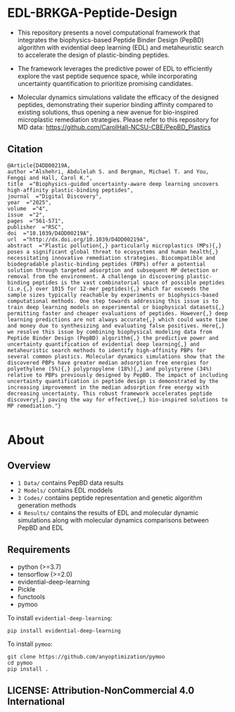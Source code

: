 # EDL-BRKGA-Peptide-Design
- This repository presents a novel computational framework that integrates the biophysics-based Peptide Binder Design (PepBD) algorithm with evidential deep learning (EDL) and metaheuristic search to accelerate the design of plastic-binding peptides.

- The framework leverages the predictive power of EDL to efficiently explore the vast peptide sequence space, while incorporating uncertainty quantification to prioritize promising candidates.

- Molecular dynamics simulations validate the efficacy of the designed peptides, demonstrating their superior binding affinity compared to existing solutions, thus opening a new avenue for bio-inspired microplastic remediation strategies. Please refer to this repository for MD data: https://github.com/CarolHall-NCSU-CBE/PepBD_Plastics

## Citation
```
@Article{D4DD00219A,
author ="Alshehri, Abdulelah S. and Bergman, Michael T. and You, Fengqi and Hall, Carol K.",
title  ="Biophysics-guided uncertainty-aware deep learning uncovers high-affinity plastic-binding peptides",
journal  ="Digital Discovery",
year  ="2025",
volume  ="4",
issue  ="2",
pages  ="561-571",
publisher  ="RSC",
doi  ="10.1039/D4DD00219A",
url  ="http://dx.doi.org/10.1039/D4DD00219A",
abstract  ="Plastic pollution{,} particularly microplastics (MPs){,} poses a significant global threat to ecosystems and human health{,} necessitating innovative remediation strategies. Biocompatible and biodegradable plastic-binding peptides (PBPs) offer a potential solution through targeted adsorption and subsequent MP detection or removal from the environment. A challenge in discovering plastic-binding peptides is the vast combinatorial space of possible peptides (i.e.{,} over 1015 for 12-mer peptides){,} which far exceeds the sample sizes typically reachable by experiments or biophysics-based computational methods. One step towards addressing this issue is to train deep learning models on experimental or biophysical datasets{,} permitting faster and cheaper evaluations of peptides. However{,} deep learning predictions are not always accurate{,} which could waste time and money due to synthesizing and evaluating false positives. Here{,} we resolve this issue by combining biophysical modeling data from Peptide Binder Design (PepBD) algorithm{,} the predictive power and uncertainty quantification of evidential deep learning{,} and metaheuristic search methods to identify high-affinity PBPs for several common plastics. Molecular dynamics simulations show that the discovered PBPs have greater median adsorption free energies for polyethylene (5%){,} polypropylene (18%){,} and polystyrene (34%) relative to PBPs previously designed by PepBD. The impact of including uncertainty quantification in peptide design is demonstrated by the increasing improvement in the median adsorption free energy with decreasing uncertainty. This robust framework accelerates peptide discovery{,} paving the way for effective{,} bio-inspired solutions to MP remediation."}


```
# About

## Overview
* `1 Data/` contains PepBD data results
* `2 Models/` contains EDL moddels
* `3 Codes/` contains peptide representation and genetic algorithm generation methods
* `4 Results/` contains the results of EDL and molecular dynamic simulations along with molecular dynamics comparisons between PepBD and EDL

## Requirements
* python (>=3.7)
* tensorflow (>=2.0)
* evidential-deep-learning
* Pickle
* functools
* pymoo

To install `evidential-deep-learning`: 
```
pip install evidential-deep-learning
```

To install `pymoo`: 
```
git clone https://github.com/anyoptimization/pymoo
cd pymoo
pip install .
```

## LICENSE: Attribution-NonCommercial 4.0 International 

